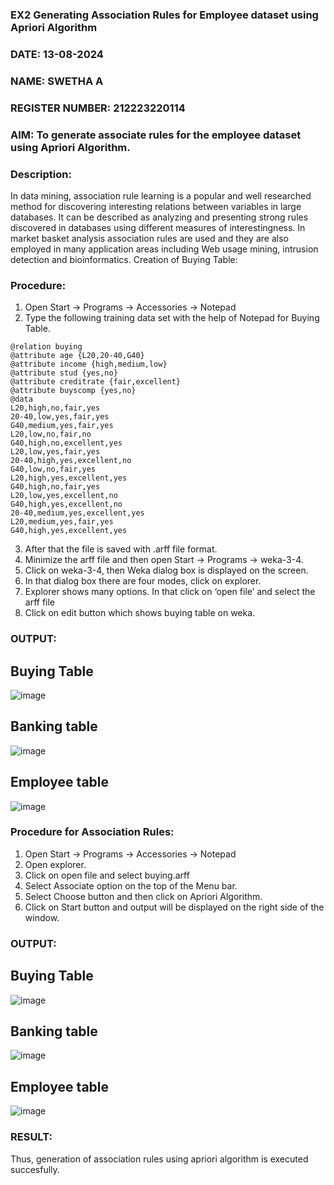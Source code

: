 ### EX2 Generating Association Rules for Employee dataset using Apriori Algorithm
### DATE: 13-08-2024
### NAME: SWETHA A
### REGISTER NUMBER: 212223220114
### AIM: To generate associate rules for the employee dataset using Apriori Algorithm.
### Description:
In data mining, association rule learning is a popular and well researched method for discovering interesting
relations between variables in large databases. It can be described as analyzing and presenting strong rules discovered
in databases using different measures of interestingness. In market basket analysis association rules are used and they
are also employed in many application areas including Web usage mining, intrusion detection and bioinformatics.
Creation of Buying Table:
### Procedure:
1) Open Start -> Programs -> Accessories -> Notepad
2) Type the following training data set with the help of Notepad for Buying Table.

```
@relation buying
@attribute age {L20,20-40,G40}
@attribute income {high,medium,low}
@attribute stud {yes,no}
@attribute creditrate {fair,excellent}
@attribute buyscomp {yes,no}
@data
L20,high,no,fair,yes
20-40,low,yes,fair,yes
G40,medium,yes,fair,yes
L20,low,no,fair,no
G40,high,no,excellent,yes
L20,low,yes,fair,yes
20-40,high,yes,excellent,no
G40,low,no,fair,yes
L20,high,yes,excellent,yes
G40,high,no,fair,yes
L20,low,yes,excellent,no
G40,high,yes,excellent,no
20-40,medium,yes,excellent,yes
L20,medium,yes,fair,yes
G40,high,yes,excellent,yes
```
3) After that the file is saved with .arff file format.
4) Minimize the arff file and then open Start -> Programs -> weka-3-4.
5) Click on weka-3-4, then Weka dialog box is displayed on the screen.
6) In that dialog box there are four modes, click on explorer.
7) Explorer shows many options. In that click on ‘open file’ and select the arff file
8) Click on edit button which shows buying table on weka.
### OUTPUT:

## Buying Table
![image](https://github.com/user-attachments/assets/5b6ca2e7-f81b-4bb5-9014-57e0c9f92072)

## Banking table
![image](https://github.com/user-attachments/assets/bef5d55b-1b91-48e8-ac62-4719ca82de4d)

## Employee table
![image](https://github.com/user-attachments/assets/6ceaecf4-a927-46d7-8225-0d7332a5088a)


### Procedure for Association Rules:
1) Open Start -> Programs -> Accessories -> Notepad
2) Open explorer.
3) Click on open file and select buying.arff
4) Select Associate option on the top of the Menu bar.
5) Select Choose button and then click on Apriori Algorithm.
6) Click on Start button and output will be displayed on the right side of the window.

### OUTPUT:

## Buying Table
![image](https://github.com/user-attachments/assets/39443df2-4cee-423d-b24a-5b1295dfca18)

## Banking table
![image](https://github.com/user-attachments/assets/9f1b7b1a-4dc7-450e-8fa1-90caafb0aea3)

## Employee table
![image](https://github.com/user-attachments/assets/d5ef1b3f-bcdb-435e-aeec-4250fc9e2bc1)

### RESULT: 
Thus, generation of association rules using apriori algorithm is executed succesfully.
